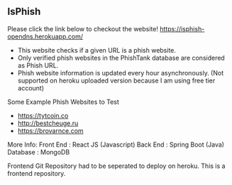 ## IsPhish
Please click the link below to checkout the website! https://isphish-opendns.herokuapp.com/

- This website checks if a given URL is a phish website.
- Only verified phish websites in the PhishTank database are considered as Phish URL.
- Phish website information is updated every hour asynchronously. (Not supported on heroku uploaded version because I am using free tier account)


Some Example Phish Websites to Test
- https://tytcoin.co 
- http://bestcheuge.ru 
- https://brovarnce.com

More Info: Front End : React JS (Javascript) Back End : Spring Boot (Java) Database : MongoDB

Frontend Git Repository had to be seperated to deploy on heroku. This is a frontend repository.
